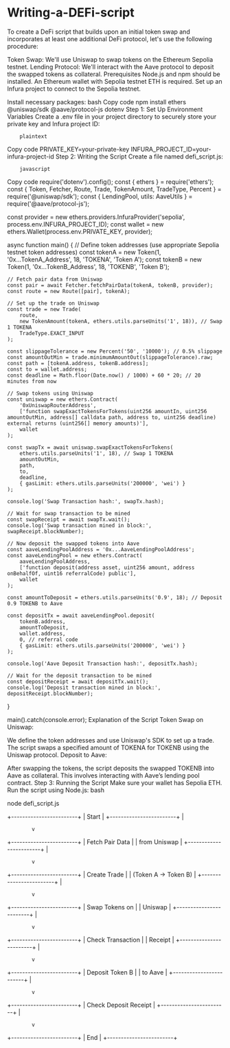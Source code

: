 # Writing-a-DEFi-script


To create a DeFi script that builds upon an initial token swap and incorporates at least one additional DeFi protocol, let's use the following procedure:

Token Swap: We'll use Uniswap to swap tokens on the Ethereum Sepolia testnet.
Lending Protocol: We'll interact with the Aave protocol to deposit the swapped tokens as collateral.
Prerequisites
Node.js and npm should be installed.
An Ethereum wallet with Sepolia testnet ETH is required.
Set up an Infura project to connect to the Sepolia testnet.

Install necessary packages:
bash
Copy code
npm install ethers @uniswap/sdk @aave/protocol-js dotenv
Step 1: Set Up Environment Variables
Create a .env file in your project directory to securely store your private key and Infura project ID:

        plaintext
Copy code
PRIVATE_KEY=your-private-key
INFURA_PROJECT_ID=your-infura-project-id
Step 2: Writing the Script
Create a file named defi_script.js:

        javascript
Copy code
require('dotenv').config();
const { ethers } = require('ethers');
const { Token, Fetcher, Route, Trade, TokenAmount, TradeType, Percent } = require('@uniswap/sdk');
const { LendingPool, utils: AaveUtils } = require('@aave/protocol-js');

const provider = new ethers.providers.InfuraProvider('sepolia', process.env.INFURA_PROJECT_ID);
const wallet = new ethers.Wallet(process.env.PRIVATE_KEY, provider);

async function main() {
    // Define token addresses (use appropriate Sepolia testnet token addresses)
    const tokenA = new Token(1, '0x...TokenA_Address', 18, 'TOKENA', 'Token A');
    const tokenB = new Token(1, '0x...TokenB_Address', 18, 'TOKENB', 'Token B');

    // Fetch pair data from Uniswap
    const pair = await Fetcher.fetchPairData(tokenA, tokenB, provider);
    const route = new Route([pair], tokenA);

    // Set up the trade on Uniswap
    const trade = new Trade(
        route,
        new TokenAmount(tokenA, ethers.utils.parseUnits('1', 18)), // Swap 1 TOKENA
        TradeType.EXACT_INPUT
    );

    const slippageTolerance = new Percent('50', '10000'); // 0.5% slippage
    const amountOutMin = trade.minimumAmountOut(slippageTolerance).raw;
    const path = [tokenA.address, tokenB.address];
    const to = wallet.address;
    const deadline = Math.floor(Date.now() / 1000) + 60 * 20; // 20 minutes from now

    // Swap tokens using Uniswap
    const uniswap = new ethers.Contract(
        '0xUniswapRouterAddress',
        ['function swapExactTokensForTokens(uint256 amountIn, uint256 amountOutMin, address[] calldata path, address to, uint256 deadline) external returns (uint256[] memory amounts)'],
        wallet
    );

    const swapTx = await uniswap.swapExactTokensForTokens(
        ethers.utils.parseUnits('1', 18), // Swap 1 TOKENA
        amountOutMin,
        path,
        to,
        deadline,
        { gasLimit: ethers.utils.parseUnits('200000', 'wei') }
    );

    console.log('Swap Transaction hash:', swapTx.hash);

    // Wait for swap transaction to be mined
    const swapReceipt = await swapTx.wait();
    console.log('Swap transaction mined in block:', swapReceipt.blockNumber);

    // Now deposit the swapped tokens into Aave
    const aaveLendingPoolAddress = '0x...AaveLendingPoolAddress';
    const aaveLendingPool = new ethers.Contract(
        aaveLendingPoolAddress,
        ['function deposit(address asset, uint256 amount, address onBehalfOf, uint16 referralCode) public'],
        wallet
    );

    const amountToDeposit = ethers.utils.parseUnits('0.9', 18); // Deposit 0.9 TOKENB to Aave

    const depositTx = await aaveLendingPool.deposit(
        tokenB.address,
        amountToDeposit,
        wallet.address,
        0, // referral code
        { gasLimit: ethers.utils.parseUnits('200000', 'wei') }
    );

    console.log('Aave Deposit Transaction hash:', depositTx.hash);

    // Wait for the deposit transaction to be mined
    const depositReceipt = await depositTx.wait();
    console.log('Deposit transaction mined in block:', depositReceipt.blockNumber);
}

main().catch(console.error);
Explanation of the Script
Token Swap on Uniswap:

We define the token addresses and use Uniswap's SDK to set up a trade.
The script swaps a specified amount of TOKENA for TOKENB using the Uniswap protocol.
Deposit to Aave:

After swapping the tokens, the script deposits the swapped TOKENB into Aave as collateral.
This involves interacting with Aave’s lending pool contract.
Step 3: Running the Script
Make sure your wallet has Sepolia ETH.
Run the script using Node.js:
bash

node defi_script.js

+------------------------+
|        Start           |
+------------------------+
            |
            
            v
            
+------------------------+
|  Fetch Pair Data       |
|   from Uniswap         |
+------------------------+
            |
            
            v
            
+------------------------+
|   Create Trade         |
|   (Token A -> Token B) |
+------------------------+
            |
            
            v
            
+------------------------+
|  Swap Tokens on        |
|   Uniswap              |
+------------------------+
            |
            
            v
            
+------------------------+
| Check Transaction      |
| Receipt                |
+------------------------+
            |
            
            v
            
+------------------------+
| Deposit Token B        |
|  to Aave               |
+------------------------+
            |
            
            v
            
+------------------------+
| Check Deposit Receipt  |
+------------------------+
            |
            
            v
            
+------------------------+
|         End            |
+------------------------+
